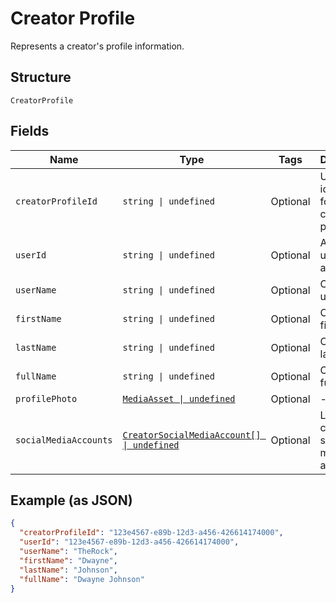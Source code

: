 
# Creator Profile

Represents a creator's profile information.

## Structure

`CreatorProfile`

## Fields

| Name | Type | Tags | Description |
|  --- | --- | --- | --- |
| `creatorProfileId` | `string \| undefined` | Optional | Unique identifier for the creator profile. |
| `userId` | `string \| undefined` | Optional | Associated user ID, if applicable. |
| `userName` | `string \| undefined` | Optional | Creator's username. |
| `firstName` | `string \| undefined` | Optional | Creator's first name. |
| `lastName` | `string \| undefined` | Optional | Creator's last name. |
| `fullName` | `string \| undefined` | Optional | Creator's full name. |
| `profilePhoto` | [`MediaAsset \| undefined`](../../doc/models/media-asset.md) | Optional | - |
| `socialMediaAccounts` | [`CreatorSocialMediaAccount[] \| undefined`](../../doc/models/creator-social-media-account.md) | Optional | List of creator's social media accounts. |

## Example (as JSON)

```json
{
  "creatorProfileId": "123e4567-e89b-12d3-a456-426614174000",
  "userId": "123e4567-e89b-12d3-a456-426614174000",
  "userName": "TheRock",
  "firstName": "Dwayne",
  "lastName": "Johnson",
  "fullName": "Dwayne Johnson"
}
```

